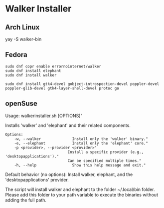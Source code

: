# Walker Installer

## Arch Linux

yay -S walker-bin

## Fedora

```
sudo dnf copr enable errornointernet/walker
sudo dnf install elephant
sudo dnf install walker
```

```
sudo dnf install gtk4-devel gobject-introspection-devel poppler-devel poppler-glib-devel gtk4-layer-shell-devel protoc go
```

## openSuse

Usage: walkerinstaller.sh [OPTIONS]"

Installs 'walker' and 'elephant' and their related components.
```
Options:
    -w, --walker              Install only the 'walker' binary."
    -e, --elephant            Install only the 'elephant' core."
    -p <provider>, --provider <provider>"
                            Install a specific provider (e.g., 'desktopapplications')."
                            Can be specified multiple times."
    -h, --help                Show this help message and exit."
```

Default behavior (no options): Install walker, elephant, and the 'desktopapplications' provider.

The script will install walker and elephant to the folder ~/.local/bin folder. Please add this folder to your path variable to execute the binaries without adding the full path.

